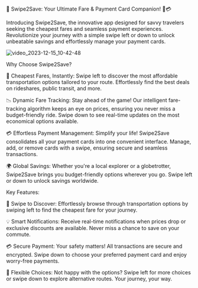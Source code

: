 🌟 Swipe2Save: Your Ultimate Fare & Payment Card Companion! 🚕💳

Introducing Swipe2Save, the innovative app designed for savvy travelers seeking the cheapest fares and seamless payment experiences. Revolutionize your journey with a simple swipe left or down to unlock unbeatable savings and effortlessly manage your payment cards.


![video_2023-12-15_10-42-48](https://github.com/BeleShew/swipable_card/assets/46049633/3c43282c-a980-4d11-b499-8644a9850766)



Why Choose Swipe2Save?

💸 Cheapest Fares, Instantly: Swipe left to discover the most affordable transportation options tailored to your route. Effortlessly find the best deals on rideshares, public transit, and more.

📉 Dynamic Fare Tracking: Stay ahead of the game! Our intelligent fare-tracking algorithm keeps an eye on prices, ensuring you never miss a budget-friendly ride. Swipe down to see real-time updates on the most economical options available.

💳 Effortless Payment Management: Simplify your life! Swipe2Save consolidates all your payment cards into one convenient interface. Manage, add, or remove cards with a swipe, ensuring secure and seamless transactions.

🌍 Global Savings: Whether you're a local explorer or a globetrotter, Swipe2Save brings you budget-friendly options wherever you go. Swipe left or down to unlock savings worldwide.

Key Features:

🚕 Swipe to Discover: Effortlessly browse through transportation options by swiping left to find the cheapest fare for your journey.

💡 Smart Notifications: Receive real-time notifications when prices drop or exclusive discounts are available. Never miss a chance to save on your commute.

💳 Secure Payment: Your safety matters! All transactions are secure and encrypted. Swipe down to choose your preferred payment card and enjoy worry-free payments.

🔄 Flexible Choices: Not happy with the options? Swipe left for more choices or swipe down to explore alternative routes. Your journey, your way.
